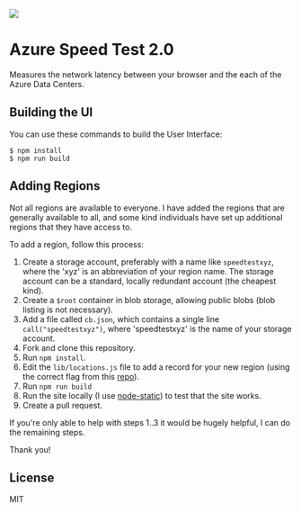 ![](https://api.travis-ci.org/richorama/AzureSpeedTest2.svg?branch=master)

# Azure Speed Test 2.0

Measures the network latency between your browser and the each of the Azure Data Centers.

## Building the UI

You can use these commands to build the User Interface:

```
$ npm install
$ npm run build
```

## Adding Regions

Not all regions are available to everyone. I have added the regions that are generally available to all,
and some kind individuals have set up additional regions that they have access to.

To add a region, follow this process:

1. Create a storage account, preferably with a name like `speedtestxyz`, where the 'xyz' is an abbreviation of your region name. The storage account can be a standard, locally redundant account (the cheapest kind).
1. Create a `$root` container in blob storage, allowing public blobs (blob listing is not necessary).
1. Add a file called `cb.json`, which contains a single line `call("speedtestxyz")`, where 'speedtestxyz' is the name of your storage account.
1. Fork and clone this repository.
1. Run `npm install`.
1. Edit the `lib/locations.js` file to add a record for your new region (using the correct flag from this [repo](https://github.com/hjnilsson/country-flags/tree/master/svg)).
1. Run `npm run build`
1. Run the site locally (I use [node-static](https://www.npmjs.com/package/node-static)) to test that the site works.
1. Create a pull request.

If you're only able to help with steps 1..3 it would be hugely helpful, I can do the remaining steps.

Thank you!

## License 

MIT 
